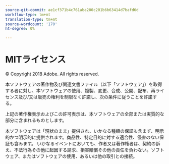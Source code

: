 ```yaml
---
source-git-commit: ae1cf371b4c761aba200c201b6b63414d7bafd6d
workflow-type: tm+mt
translation-type: tm+mt
source-wordcount: '170'
ht-degree: 0%

---
```

# MITライセンス

© Copyright 2018 Adobe. All rights reserved.

本ソフトウェアの著作物及び関連文書ファイル（以下「ソフトウェア」）を取得する者に対し、本ソフトウェアの使用、複製、変更、合成、公開、配布、再ライセンス及び/又は販売の権利を制限なく許諾し、次の条件に従うことを許諾する。

上記の著作権表示およびこの許可表示は、本ソフトウェアの全部または実質的な部分に含まれるものとします。

本ソフトウェアは「現状のまま」提供され、いかなる種類の保証も含まず、明示的かつ明示的に提供されます。商品性、特定目的に対する適合性、侵害のない保証も含みます。 いかなるイベントにおいても、作者又は著作権者は、契約の訴え、不法行為その他に起因する請求、損害賠償その他の責任を負わない。ソフトウェア、またはソフトウェアの使用、あるいは他の取引との接続。
